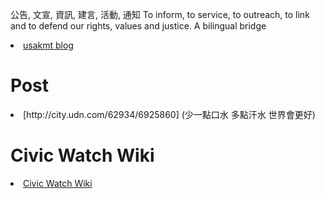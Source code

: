 
公告, 文宣, 資訊, 建言, 活動, 通知 To inform, to service, to outreach, to link and to defend our rights, values and justice. 
A bilingual bridge

<li><a href="http://classic-blog.udn.com/usakmt" > usakmt blog </a></li>

# Post
<li>[http://city.udn.com/62934/6925860] (少一點口水 多點汗水 世界會更好)</li>

# Civic Watch Wiki
<li><a href="https://github.com/uskmt/Civic-Watch/wiki"> Civic Watch Wiki </a></li>





